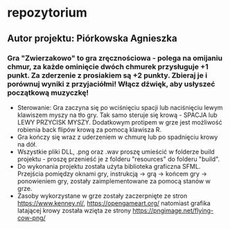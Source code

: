 # repozytorium 
## Autor projektu: Piórkowska Agnieszka 
### Gra "Zwierzakowo" to gra zręcznościowa - polega na omijaniu chmur, za każde ominięcie dwóch chmurek przysługuje +1 punkt. Za zderzenie z prosiakiem są +2 punkty. Zbieraj je i porównuj wyniki z przyjaciółmi! Włącz dźwięk, aby usłyszeć początkową muzyczkę!
* Sterowanie: Gra zaczyna się po wciśnięciu spacji lub naciśnięciu lewym klawiszem myszy na tło gry. Tak samo steruje się krową - SPACJA lub LEWY PRZYCISK MYSZY. Dodatkowym protipem w grze jest możliwość robienia back flipów krową za pomocą klawisza R.
* Gra kończy się wraz z uderzeniem w chmurę lub po spadnięciu krowy na dół. 
* Wszystkie pliki DLL, .png oraz .wav proszę umieścić w folderze build projektu - proszę przenieść je z folderu "resources" do folderu "build". 
* Do wykonania projektu została użyta biblioteka graficzna SFML. Przejścia pomiędzy oknami gry, instrukcją -> grą -> końcem gry -> ponowieniem gry, zostały zaimplementowane za pomocą stanów w grze.
* Zasoby wykorzystane w grze zostały zaczerpnięte ze stron https://www.kenney.nl/, https://opengameart.org/ natomiast grafika latającej krowy została wzięta ze strony https://pngimage.net/flying-cow-png/
 
